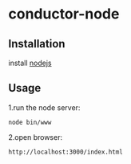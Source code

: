 # conductor-node


## Installation
install [nodejs](https://nodejs.org/en/download/)

## Usage
1.run the node server: 
```
node bin/www
```
2.open browser:
```
http://localhost:3000/index.html
```
